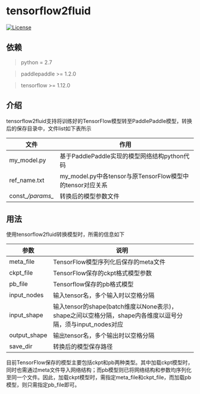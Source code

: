 # tensorflow2fluid
[![License](https://img.shields.io/badge/license-Apache%202-blue.svg)](LICENSE)

## 依赖

> python = 2.7

> paddlepaddle >= 1.2.0

> tensorflow >= 1.12.0

## 介绍

tensorflow2fluid支持将训练好的TensorFlow模型转至PaddlePaddle模型，转换后的保存目录中，文件list如下表所示

|文件|作用|
|------------------|-----------------------------------------------|
|my_model.py|基于PaddlePaddle实现的模型网络结构python代码|
|ref_name.txt|my_model.py中各tensor与原TensorFlow模型中的tensor对应关系|
|const_*/params_*|转换后的模型参数文件|

## 用法
使用tensorflow2fluid转换模型时，所需的信息如下

|参数|说明|
|------------------|-----------------------------------------------|
|meta_file|TensorFlow模型序列化后保存的meta文件|
|ckpt_file|TensorFlow保存的ckpt格式模型参数|
|pb_file|Tensorflow保存的pb格式模型|
|input_nodes|输入tensor名，多个输入时以空格分隔|
|input_shape|输入tensor的shape(batch维度以None表示)，shape之间以空格分隔，shape内各维度以逗号分隔，须与input_nodes对应|
|output_shape|输出tensor名，多个输出时以空格分隔|
|save_dir|转换后的模型保存路径|

目前TensorFlow保存的模型主要包括ckpt和pb两种类型。其中加载ckpt模型时，同时也需通过meta文件导入网络结构；而pb模型则已将网络结构和参数均序列化至同一个文件。因此，加载ckpt模型时，需指定meta_file和ckpt_file，而加载pb模型，则只需指定pb_file即可。
